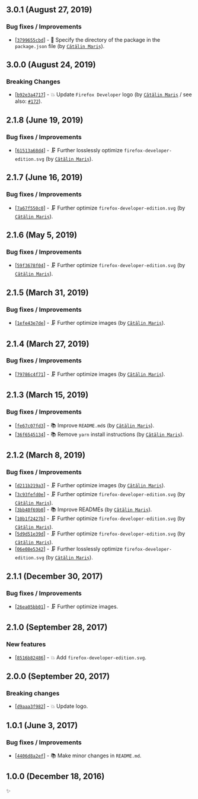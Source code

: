 ## 3.0.1 (August 27, 2019)

### Bug fixes / Improvements

* [[`3799655cbd`](https://github.com/alrra/browser-logos/commit/3799655cbde62ea2de2a8a2b12a6123edae087b1)] - 🔧 Specify the directory of the package in the `package.json` file (by [`Cătălin Mariș`](https://github.com/alrra)).


## 3.0.0 (August 24, 2019)

### Breaking Changes

* [[`b92e3a4717`](https://github.com/alrra/browser-logos/commit/b92e3a4717d9f120c7be5484d087afc00947de91)] - 💥 Update `Firefox Developer` logo (by [`Cătălin Mariș`](https://github.com/alrra) / see also: [`#172`](https://github.com/alrra/browser-logos/issues/172)).


## 2.1.8 (June 19, 2019)

### Bug fixes / Improvements

* [[`61513a68d4`](https://github.com/alrra/browser-logos/commit/61513a68d4be26003bfa47cddc55399efb75d503)] - 🗜️ Further losslessly optimize `firefox-developer-edition.svg` (by [`Cătălin Mariș`](https://github.com/alrra)).


## 2.1.7 (June 16, 2019)

### Bug fixes / Improvements

* [[`7a67f550c0`](https://github.com/alrra/browser-logos/commit/7a67f550c0deb2c7f8f4cbe34f9b24d98cb73681)] - 🗜️ Further optimize `firefox-developer-edition.svg` (by [`Cătălin Mariș`](https://github.com/alrra)).


## 2.1.6 (May 5, 2019)

### Bug fixes / Improvements

* [[`59f3678f04`](https://github.com/alrra/browser-logos/commit/59f3678f0475342424e984ab04454840b679b34e)] - 🗜️ Further optimize `firefox-developer-edition.svg` (by [`Cătălin Mariș`](https://github.com/alrra)).


## 2.1.5 (March 31, 2019)

### Bug fixes / Improvements

* [[`1efe43e7de`](https://github.com/alrra/browser-logos/commit/1efe43e7de9666f3e0c2b013456bcc4e5d6749aa)] - 🗜️ Further optimize images (by [`Cătălin Mariș`](https://github.com/alrra)).


## 2.1.4 (March 27, 2019)

### Bug fixes / Improvements

* [[`79786c4f71`](https://github.com/alrra/browser-logos/commit/79786c4f71272800a61bb3257cc38474b5b8097b)] - 🗜️ Further optimize images (by [`Cătălin Mariș`](https://github.com/alrra)).


## 2.1.3 (March 15, 2019)

### Bug fixes / Improvements

* [[`fe67c07fd3`](https://github.com/alrra/browser-logos/commit/fe67c07fd39322ac5378f63f9f9d50422d7658b7)] - 📚 Improve `README.md`s (by [`Cătălin Mariș`](https://github.com/alrra)).
* [[`36f6545134`](https://github.com/alrra/browser-logos/commit/36f65451346e2a5b4cb711b73665bafcd9ddacda)] - 📚 Remove `yarn` install instructions (by [`Cătălin Mariș`](https://github.com/alrra)).


## 2.1.2 (March 8, 2019)

### Bug fixes / Improvements

* [[`d211b219a3`](https://github.com/alrra/browser-logos/commit/d211b219a3952704773ba38108ef5b6212f21aab)] - 🗜️ Further optimize images (by [`Cătălin Mariș`](https://github.com/alrra)).
* [[`3c93fefd0e`](https://github.com/alrra/browser-logos/commit/3c93fefd0e518b3c796eb8d2e19e6a01f8bf3d55)] - 🗜️ Further optimize `firefox-developer-edition.svg` (by [`Cătălin Mariș`](https://github.com/alrra)).
* [[`3bb40f69b0`](https://github.com/alrra/browser-logos/commit/3bb40f69b0cce0795655e43d42f802b8f9393cc0)] - 📚 Improve READMEs (by [`Cătălin Mariș`](https://github.com/alrra)).
* [[`10b1f2427b`](https://github.com/alrra/browser-logos/commit/10b1f2427b77db417c20a96cfdf23b3ab95b2c8b)] - 🗜️ Further optimize `firefox-developer-edition.svg` (by [`Cătălin Mariș`](https://github.com/alrra)).
* [[`5d9d51e39d`](https://github.com/alrra/browser-logos/commit/5d9d51e39db0f110a9aa0e71fddb0b287f8a16db)] - 🗜️ Further optimize `firefox-developer-edition.svg` (by [`Cătălin Mariș`](https://github.com/alrra)).
* [[`06e08e5342`](https://github.com/alrra/browser-logos/commit/06e08e5342b9fe72c1155ad3e76737528c4f5d0f)] - 🗜️ Further losslessly optimize `firefox-developer-edition.svg` (by [`Cătălin Mariș`](https://github.com/alrra)).


## 2.1.1 (December 30, 2017)

### Bug fixes / Improvements

* [[`26ea05bb01`](https://github.com/alrra/browser-logos/commit/26ea05bb012377c3306c511294be0fcb655aaa6b)] - 🗜 Further optimize images.


## 2.1.0 (September 28, 2017)

### New features

* [[`8516b82486`](https://github.com/alrra/browser-logos/commit/8516b82486bfd5d5014e95dcb01eb9d5e5a94590)] - 💥 Add `firefox-developer-edition.svg`.


## 2.0.0 (September 20, 2017)

### Breaking changes

* [[`d9aaa3f982`](https://github.com/alrra/browser-logos/commit/d9aaa3f9827ca218aac05daf5446849eb330c277)] - 💥 Update logo.


## 1.0.1 (June 3, 2017)

### Bug fixes / Improvements

* [[`4406d8a2ef`](https://github.com/alrra/browser-logos/commit/4406d8a2ef0f9cf1fd91cf1c9b438b2096a51bba)] - 📚 Make minor changes in `README.md`.


## 1.0.0 (December 18, 2016)

✨
